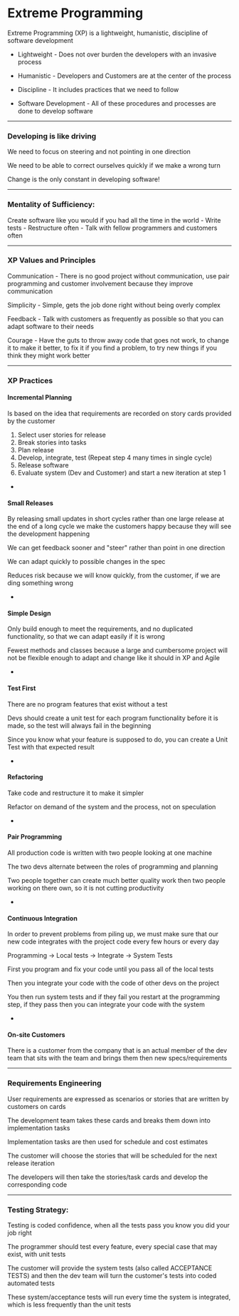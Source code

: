 # Extreme Programming

Extreme Programming (XP) is a lightweight, humanistic, discipline of software development

- Lightweight - Does not over burden the developers with an invasive process

- Humanistic - Developers and Customers are at the center of the process

- Discipline - It includes practices that we need to follow

- Software Development - All of these procedures and processes are done to develop software

***

### Developing is like driving

We need to focus on steering and not pointing in one direction

We need to be able to correct ourselves quickly if we make a wrong turn

Change is the only constant in developing software!

***

### Mentality of Sufficiency:

Create software like you would if you had all the time in the world
    - Write tests
    - Restructure often
    - Talk with fellow programmers and customers often

***

### XP Values and Principles

Communication - There is no good project without communication, use pair programming and customer involvement because they improve communication

Simplicity - Simple, gets the job done right without being overly complex

Feedback - Talk with customers as frequently as possible so that you can adapt software to their needs

Courage - Have the guts to throw away code that goes not work, to change it to make it better, to fix it if you find a problem, to try new things if you think they might work better

***

### XP Practices

#### Incremental Planning

Is based on the idea that requirements are recorded on story cards provided by the customer

1. Select user stories for release
2. Break stories into tasks
3. Plan release
4. Develop, integrate, test (Repeat step 4 many times in single cycle)
5. Release software
6. Evaluate system (Dev and Customer) and start a new iteration at step 1

-

#### Small Releases

By releasing small updates in short cycles rather than one large release at the end of a long cycle we make the customers happy because they will see the development happening

We can get feedback sooner and "steer" rather than point in one direction

We can adapt quickly to possible changes in the spec

Reduces risk because we will know quickly, from the customer, if we are ding something wrong

-

#### Simple Design

Only build enough to meet the requirements, and no duplicated functionality, so that we can adapt easily if it is wrong

Fewest methods and classes because a large and cumbersome project will not be flexible enough to adapt and change like it should in XP and Agile

-

#### Test First

There are no program features that exist without a test

Devs should create a unit test for each program functionality before it is made, so the test will always fail in the beginning

Since you know what your feature is supposed to do, you can create a Unit Test with that expected result

-

#### Refactoring

Take code and restructure it to make it simpler

Refactor on demand of the system and the process, not on speculation

-

#### Pair Programming

All production code is written with two people looking at one machine

The two devs alternate between the roles of programming and planning

Two people together can create much better quality work then two people working on there own, so it is not cutting productivity

-

#### Continuous Integration

In order to prevent problems from piling up, we must make sure that our new code integrates with the project code every few hours or every day

Programming -> Local tests -> Integrate -> System Tests

First you program and fix your code until you pass all of the local tests

Then you integrate your code with the code of other devs on the project

You then run system tests and if they fail you restart at the programming step, if they pass then you can integrate your code with the system

-

#### On-site Customers

There is a customer from the company that is an actual member of the dev team that sits with the team and brings them then new specs/requirements

***

### Requirements Engineering

User requirements are expressed as scenarios or stories that are written by customers on cards

The development team takes these cards and breaks them down into implementation tasks

Implementation tasks are then used for schedule and cost estimates

The customer will choose the stories that will be scheduled for the next release iteration

The developers will then take the stories/task cards and develop the corresponding code

***

### Testing Strategy:

Testing is coded confidence, when all the tests pass you know you did your job right

The programmer should test every feature, every special case that may exist, with unit tests

The customer will provide the system tests (also called ACCEPTANCE TESTS) and then the dev team will turn the customer's tests into coded automated tests

These system/acceptance tests will run every time the system is integrated, which is less frequently than the unit tests
